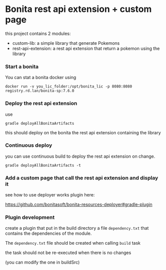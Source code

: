 Bonita rest api extension + custom page
============


this project contains 2 modules:
* custom-lib: a simple library that generate Pokemons
* rest-api-extension: a rest api extension that return a pokemon using the library

### Start a bonita

You can stat a bonita docker using
```
docker run -v you_lic_folder:/opt/bonita_lic -p 8080:8080 registry.rd.lan/bonita-sp:7.6.0
``` 

### Deploy the rest api extension

use

```
gradle deployAllBonitaArtifacts
``` 

this should deploy on the bonita the rest api extension containing the library

### Continuous deploy

you can use continuous build to deploy the rest api extension on change.

```
gradle deployAllBonitaArtifacts -t
```

### Add a custom page that call the rest api extension and display it

see how to use deployer works plugin here:

https://github.com/bonitasoft/bonita-resources-deployer#gradle-plugin


### Plugin development

create a plugin that put in the build directory a file `dependency.txt` that contains
the dependencies of the module.

The `dependency.txt` file should be created when calling `build` task

the task should not be re-executed when there is no changes 
 
 (you can modify the one in buildSrc) 